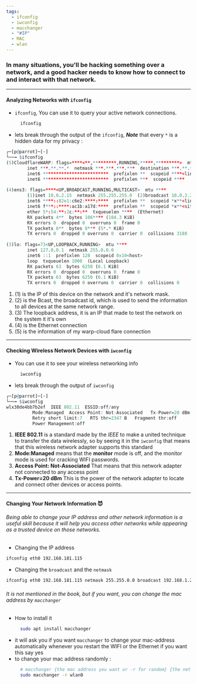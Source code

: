 ```yaml
---
tags:
  - ifconfig
  - iwconfig
  - macchanger
  - "#IP"
  - MAC
  - wlan
---
```

### In many situations, you’ll be hacking something over a network, and a good hacker needs to know how to connect to and interact with that network.
---

#### Analyzing Networks with `ifconfig`

- `ifconfig`, You can use it to query your active network connections.
  ```bash
	ifconfig
	```
- lets break through the output of the `ifconfig`, ***Note*** that every `*` is a hidden data for my privacy :
```r
┌─[p@parrot]─[~]
└──╼ $ifconfig 
(5)CloudflareWARP: flags=****<**,*********,RUNNING,*****,*********>  mtu ****
        inet ***.**.**.*  netmask ***.***.***.***  destination ***.**.**.*
        inet6 *************************  prefixlen **  scopeid ****<link>
        inet6 *************************  prefixlen ***  scopeid ****
        
(4)ens3: flags=****<UP,BROADCAST,RUNNING,MULTICAST>  mtu ****
        (1)inet 10.0.2.15  netmask 255.255.255.0  (2)broadcast 10.0.2.255
        inet6 ****::82e1:c6e2:****:****  prefixlen **  scopeid *x**<link>
        inet6 f***::****:ac1b:a17d:****  prefixlen **  scopeid *x**<site>
        ether 5*:54:**:2c:**:**  txqueuelen ****  (Ethernet)
        RX packets 4**  bytes 106**** (104.3 KiB)
        RX errors 0  dropped 0  overruns 0  frame 0
        TX packets 6**  bytes 8*** (5*.* KiB)
        TX errors 0  dropped 0 overruns 0  carrier 0  collisions 3188
        
(3)lo: flags=73<UP,LOOPBACK,RUNNING>  mtu ****
        inet 127.0.0.1  netmask 255.0.0.0
        inet6 ::1  prefixlen 128  scopeid 0x10<host>
        loop  txqueuelen 1000  (Local Loopback)
        RX packets 63  bytes 6250 (6.1 KiB)
        RX errors 0  dropped 0  overruns 0  frame 0
        TX packets 63  bytes 6250 (6.1 KiB)
        TX errors 0  dropped 0 overruns 0  carrier 0  collisions 0

```
1. (1) is the IP of this device on the network and it's network mask.
2. (2) is the Bcast, the broadcast id, which is used to send the information to all devices at the same network range.
3. (3) The loopback address, it is an IP that made to test the network on the system it it's own
4. (4) is the Ethernet connection
5.  (5) is the information of my warp-cloud flare connection

---
#### Checking Wireless Network Devices with `iwconfig`

- You can use it to see your wireless networking info
  ```bash
	iwconfig
	```
 - lets break through the output of `iwconfig`
```r
┌─[p@parrot]─[~]
└──╼ $iwconfig 
wlx30de4bb7b2ef  IEEE 802.11  ESSID:off/any  
          Mode:Managed  Access Point: Not-Associated   Tx-Power=20 dBm   
          Retry short limit:7   RTS thr=2347 B   Fragment thr:off
          Power Management:off

```
1. **IEEE 802.11** is a standard made by the *IEEE* to make a united technique to transfer the data wirelessly, so by seeing it in the `iwconfig` that means that this wireless network adapter supports this standard
2. **Mode:Managed** means that the **monitor** mode is off, and the monitor mode is used for cracking WIFI  passwords.
3. **Access Point: Not-Associated** That means that this network adapter not connected to any access point
4. **Tx-Power=20 dBm** This is the power of the network adapter to locate and connect other devices or access points.
---
#### Changing Your Network Information **😈**

###### Being able to change your IP address and other network information is a useful skill because it will help you access other networks while appearing as a trusted device on those networks.

- Changing the IP address
```bash
ifconfig eth0 192.168.181.115
```

- Changing the `broadcast` and the `netmask`
```bash
ifconfig eth0 192.168.181.115 netmask 255.255.0.0 broadcast 192.168.1.255
```

###### It is not mentioned in the book, but if you want, you can change the mac address by `macchanger`
- How to install it
  ```bash
	sudo apt install macchanger
	```
-  it will ask you if you want `macchanger` to change your mac-address automatically  whenever you restart the WIFI or the Ethernet  if you want this say yes
- to change your mac address randomly :
  ```bash
	# macchanger {the mac address you want or -r for random} {the net adapter}
	sudo macchanger -r wlan0
	```
